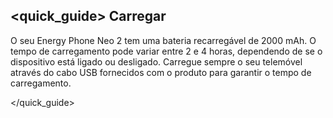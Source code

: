 ## <quick_guide> Carregar

O seu Energy Phone Neo 2 tem uma bateria recarregável de 2000 mAh. O tempo de carregamento pode variar entre 2 e 4 horas, dependendo de se o dispositivo está ligado ou desligado. Carregue sempre o seu telemóvel através do cabo USB fornecidos com o produto para garantir o tempo de carregamento.

</quick_guide>
